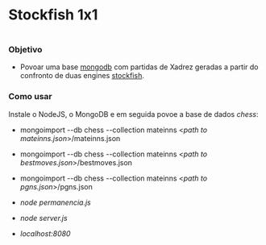 # Stockfish 1x1 
<div align="center">
  <a href="https://www.youtube.com/embed/odQZWNiWH5A"><img src="https://i9.ytimg.com/vi/odQZWNiWH5A/mq1.jpg?sqp=CLz9luoF&rs=AOn4CLBh-QVoAzF9m3sdP1NgIQV2jfVKKA" alt=""></a>
</div>

### **Objetivo**  
* Povoar uma base [mongodb](https://www.mongodb.com) com partidas de Xadrez geradas a partir do confronto de duas engines [stockfish](https://stockfishchess.org/).  
  
  
  
### **Como usar**  
Instale o NodeJS, o MongoDB e em seguida povoe a base de dados _chess_:
* mongoimport --db chess --collection mateinns <_path to mateinns.json_>/mateinns.json  
* mongoimport --db chess --collection mateinns <_path to bestmoves.json_>/bestmoves.json  
* mongoimport --db chess --collection mateinns <_path to pgns.json_>/pgns.json  

* _node permanencia.js_  
* _node server.js_  
* _localhost:8080_
